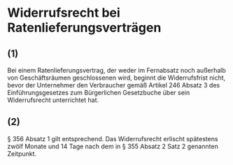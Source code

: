 # Widerrufsrecht bei Ratenlieferungsverträgen



## (1)

 Bei einem Ratenlieferungsvertrag, der weder im Fernabsatz noch außerhalb von Geschäftsräumen geschlossenen wird, beginnt die Widerrufsfrist nicht, bevor der Unternehmer den Verbraucher gemäß Artikel 246 Absatz 3 des Einführungsgesetzes zum Bürgerlichen Gesetzbuche über sein Widerrufsrecht unterrichtet hat.

## (2)

 § 356 Absatz 1 gilt entsprechend. Das Widerrufsrecht erlischt spätestens zwölf Monate und 14 Tage nach dem in § 355 Absatz 2 Satz 2 genannten Zeitpunkt. 

